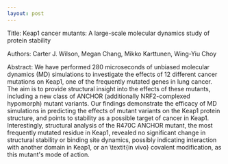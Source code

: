 ```yaml
---
layout: post
---
```


Title:
Keap1 cancer mutants: A large-scale molecular dynamics study of protein stability

Authors:
Carter J. Wilson, Megan Chang, Mikko Karttunen, Wing-Yiu Choy

Abstract:
We have performed 280 microseconds of unbiased molecular dynamics (MD) simulations to investigate the effects of 12 different cancer mutations on Keap1, one of the frequently mutated genes in lung cancer. The aim is to provide structural insight into the effects of these mutants, including a new class of ANCHOR (additionally NRF2-complexed hypomorph) mutant variants. Our findings demonstrate the efficacy of MD simulations in predicting the effects of mutant variants on the Keap1 protein structure, and points to stability as a possible target of cancer in Keap1. Interestingly, structural analysis of the R470C ANCHOR mutant, the most frequently mutated residue in Keap1, revealed no significant change in structural stability or binding site dynamics, possibly indicating interaction with another domain in Keap1, or an \textit{in vivo} covalent modification, as this mutant's mode of action.

